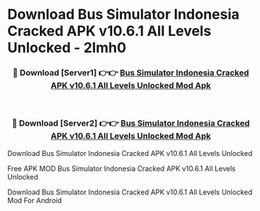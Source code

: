 # Download Bus Simulator Indonesia Cracked APK v10.6.1 All Levels Unlocked - 2lmh0



<div align="center">
<h3>🔴 Download [Server1] 👉👉 <a href="https://momento.my/?title=Bus_Simulator_Indonesia_Cracked_APK_v10.6.1_All_Levels_Unlocked">Bus Simulator Indonesia Cracked APK v10.6.1 All Levels Unlocked Mod Apk</a></h3><br>

<h3>🔴 Download [Server2] 👉👉 <a href="https://momento.my/?title=Bus_Simulator_Indonesia_Cracked_APK_v10.6.1_All_Levels_Unlocked">Bus Simulator Indonesia Cracked APK v10.6.1 All Levels Unlocked Mod Apk</a></h3>
</div>



Download Bus Simulator Indonesia Cracked APK v10.6.1 All Levels Unlocked 

Free APK MOD Bus Simulator Indonesia Cracked APK v10.6.1 All Levels Unlocked 

Download Bus Simulator Indonesia Cracked APK v10.6.1 All Levels Unlocked Mod For Android
